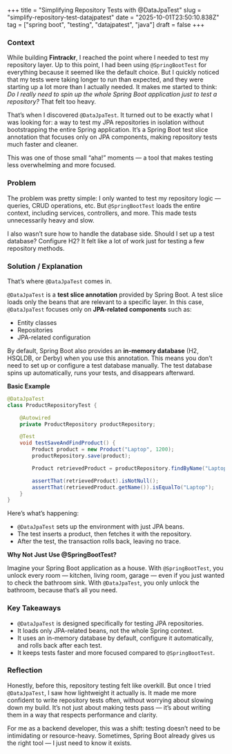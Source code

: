 +++
title = "Simplifying Repository Tests with @DataJpaTest"
slug = "simplify-repository-test-datajpatest"
date = "2025-10-01T23:50:10.838Z"
tag = ["spring boot", "testing", "datajpatest", "java"]
draft = false
+++

### Context

While building **Fintrackr**, I reached the point where I needed to test my repository layer. Up to this point, I had been using `@SpringBootTest` for everything because it seemed like the default choice. But I quickly noticed that my tests were taking longer to run than expected, and they were starting up a lot more than I actually needed. It makes me started to think: *Do I really need to spin up the whole Spring Boot application just to test a repository?* That felt too heavy.

That’s when I discovered `@DataJpaTest`. It turned out to be exactly what I was looking for: a way to test my JPA repositories in isolation without bootstrapping the entire Spring application. It’s a Spring Boot test slice annotation that focuses only on JPA components, making repository tests much faster and cleaner.

This was one of those small “aha!” moments — a tool that makes testing less overwhelming and more focused.

### Problem

The problem was pretty simple: I only wanted to test my repository logic — queries, CRUD operations, etc. But `@SpringBootTest` loads the entire context, including services, controllers, and more. This made tests unnecessarily heavy and slow.  

I also wasn’t sure how to handle the database side. Should I set up a test database? Configure H2? It felt like a lot of work just for testing a few repository methods.

### Solution / Explanation

That’s where `@DataJpaTest` comes in.  

`@DataJpaTest` is a **test slice annotation** provided by Spring Boot. A test slice loads only the beans that are relevant to a specific layer. In this case, `@DataJpaTest` focuses only on **JPA-related components** such as:  

- Entity classes  
- Repositories  
- JPA-related configuration  

By default, Spring Boot also provides an **in-memory database** (H2, HSQLDB, or Derby) when you use this annotation. This means you don’t need to set up or configure a test database manually. The test database spins up automatically, runs your tests, and disappears afterward.  

**Basic Example**

```java
@DataJpaTest
class ProductRepositoryTest {

    @Autowired
    private ProductRepository productRepository;

    @Test
    void testSaveAndFindProduct() {
        Product product = new Product("Laptop", 1200);
        productRepository.save(product);

        Product retrievedProduct = productRepository.findByName("Laptop").get();

        assertThat(retrievedProduct).isNotNull();
        assertThat(retrievedProduct.getName()).isEqualTo("Laptop");
    }
}
```
Here’s what’s happening:
- `@DataJpaTest` sets up the environment with just JPA beans.
- The test inserts a product, then fetches it with the repository.
- After the test, the transaction rolls back, leaving no trace.

**Why Not Just Use @SpringBootTest?**

Imagine your Spring Boot application as a house. With `@SpringBootTest`, you unlock every room — kitchen, living room, garage — even if you just wanted to check the bathroom sink. With `@DataJpaTest`, you only unlock the bathroom, because that’s all you need.

### Key Takeaways
- `@DataJpaTest` is designed specifically for testing JPA repositories.
- It loads only JPA-related beans, not the whole Spring context.
- It uses an in-memory database by default, configure it automatically, and rolls back after each test.
- It keeps tests faster and more focused compared to `@SpringBootTest`.

### Reflection

Honestly, before this, repository testing felt like overkill. But once I tried `@DataJpaTest`, I saw how lightweight it actually is. It made me more confident to write repository tests often, without worrying about slowing down my build. It’s not just about making tests pass — it’s about writing them in a way that respects performance and clarity.

For me as a backend developer, this was a shift: testing doesn’t need to be intimidating or resource-heavy. Sometimes, Spring Boot already gives us the right tool — I just need to know it exists.